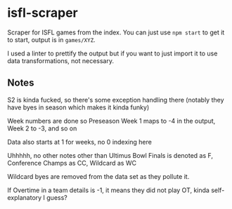 ﻿# isfl-scraper

Scraper for ISFL games from the index. You can just use `npm start` to get it to start, output is in `games/XYZ`.

I used a linter to prettify the output but if you want to just import it to use data transformations, not necessary.

## Notes

S2 is kinda fucked, so there's some exception handling there (notably they have byes in season which makes it kinda funky)

Week numbers are done so Preseason Week 1 maps to -4 in the output, Week 2 to -3, and so on

Data also starts at 1 for weeks, no 0 indexing here

Uhhhhh, no other notes other than Ultimus Bowl Finals is denoted as F, Conference Champs as CC, Wildcard as WC

Wildcard byes are removed from the data set as they pollute it.

If Overtime in a team details is -1, it means they did not play OT, kinda self-explanatory I guess?
